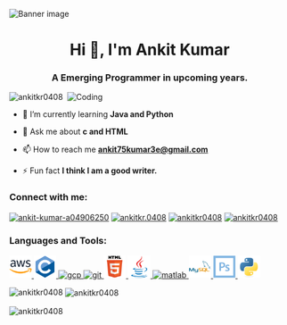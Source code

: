 ![Banner image](https://media.licdn.com/dms/image/D5616AQH7ijQy-s_IGg/profile-displaybackgroundimage-shrink_350_1400/0/1678175342242?e=1683763200&v=beta&t=E1LWHbjwC22acZIIfl6yGjSBVxGLWNP1-U5TsJVC_nA)
<h1 align="center">Hi 👋, I'm Ankit Kumar</h1>
<h3 align="center">A Emerging Programmer in upcoming years.</h3>
<img align="right" alt="Coding" width="400" src="https://media.tenor.com/whgQwNlVvNkAAAAi/xero-code.gif">

<p align="left"> <img src="https://komarev.com/ghpvc/?username=ankitkr0408&label=Profile%20views&color=0e75b6&style=flat" alt="ankitkr0408" /> </p>


- 🌱 I’m currently learning **Java and Python**

- 💬 Ask me about **c and HTML**

- 📫 How to reach me **ankit75kumar3e@gmail.com**

- ⚡ Fun fact **I think I am a good writer.**

<h3 align="left">Connect with me:</h3>
<p align="left">
<a href="https://linkedin.com/in/ankit-kumar-a04906250" target="blank"><img align="center" src="https://raw.githubusercontent.com/rahuldkjain/github-profile-readme-generator/master/src/images/icons/Social/linked-in-alt.svg" alt="ankit-kumar-a04906250" height="30" width="40" /></a>
<a href="https://instagram.com/ankitkr.0408" target="blank"><img align="center" src="https://raw.githubusercontent.com/rahuldkjain/github-profile-readme-generator/master/src/images/icons/Social/instagram.svg" alt="ankitkr.0408" height="30" width="40" /></a>
<a href="https://www.codechef.com/users/ankitkr0408" target="blank"><img align="center" src="https://cdn.jsdelivr.net/npm/simple-icons@3.1.0/icons/codechef.svg" alt="ankitkr0408" height="30" width="40" /></a>
<a href="https://www.hackerrank.com/ankitkr0408" target="blank"><img align="center" src="https://raw.githubusercontent.com/rahuldkjain/github-profile-readme-generator/master/src/images/icons/Social/hackerrank.svg" alt="ankitkr0408" height="30" width="40" /></a>
</p>

<h3 align="left">Languages and Tools:</h3>
<p align="left"> <a href="https://aws.amazon.com" target="_blank" rel="noreferrer"> <img src="https://raw.githubusercontent.com/devicons/devicon/master/icons/amazonwebservices/amazonwebservices-original-wordmark.svg" alt="aws" width="40" height="40"/> </a> <a href="https://www.cprogramming.com/" target="_blank" rel="noreferrer"> <img src="https://raw.githubusercontent.com/devicons/devicon/master/icons/c/c-original.svg" alt="c" width="40" height="40"/> </a> <a href="https://cloud.google.com" target="_blank" rel="noreferrer"> <img src="https://www.vectorlogo.zone/logos/google_cloud/google_cloud-icon.svg" alt="gcp" width="40" height="40"/> </a> <a href="https://git-scm.com/" target="_blank" rel="noreferrer"> <img src="https://www.vectorlogo.zone/logos/git-scm/git-scm-icon.svg" alt="git" width="40" height="40"/> </a> <a href="https://www.w3.org/html/" target="_blank" rel="noreferrer"> <img src="https://raw.githubusercontent.com/devicons/devicon/master/icons/html5/html5-original-wordmark.svg" alt="html5" width="40" height="40"/> </a> <a href="https://www.java.com" target="_blank" rel="noreferrer"> <img src="https://raw.githubusercontent.com/devicons/devicon/master/icons/java/java-original.svg" alt="java" width="40" height="40"/> </a> <a href="https://www.mathworks.com/" target="_blank" rel="noreferrer"> <img src="https://upload.wikimedia.org/wikipedia/commons/2/21/Matlab_Logo.png" alt="matlab" width="40" height="40"/> </a> <a href="https://www.mysql.com/" target="_blank" rel="noreferrer"> <img src="https://raw.githubusercontent.com/devicons/devicon/master/icons/mysql/mysql-original-wordmark.svg" alt="mysql" width="40" height="40"/> </a> <a href="https://www.photoshop.com/en" target="_blank" rel="noreferrer"> <img src="https://raw.githubusercontent.com/devicons/devicon/master/icons/photoshop/photoshop-line.svg" alt="photoshop" width="40" height="40"/> </a> <a href="https://www.python.org" target="_blank" rel="noreferrer"> <img src="https://raw.githubusercontent.com/devicons/devicon/master/icons/python/python-original.svg" alt="python" width="40" height="40"/> </a> </p>

<p><img align="left" src="https://github-readme-stats.vercel.app/api/top-langs?username=ankitkr0408&show_icons=true&locale=en&layout=compact" alt="ankitkr0408" /></p>

<p>&nbsp;<img align="center" src="https://github-readme-stats.vercel.app/api?username=ankitkr0408&show_icons=true&locale=en" alt="ankitkr0408" /></p>

<p><img align="center" src="https://github-readme-streak-stats.herokuapp.com/?user=ankitkr0408&" alt="ankitkr0408" /></p>
